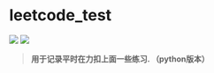 # leetcode_test
![](https://img.shields.io/badge/Love-ZC-red.svg) ![](https://img.shields.io/static/v1.svg?label=996.&message=ICU&color=ff69b4)


>**用于记录平时在力扣上面一些练习. （python版本）**
